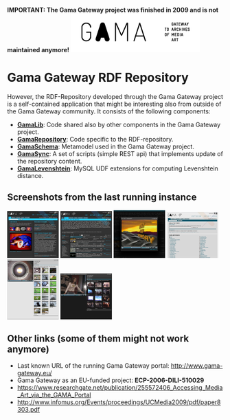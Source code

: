 **IMPORTANT: The Gama Gateway project was finished in 2009 and is not maintained anymore!**
![Gama Gateway logo](gama-gateway-logo.png)

# Gama Gateway RDF Repository 

However, the RDF-Repository developed through the Gama Gateway project is a self-contained application that might be interesting also from outside of the Gama Gateway community.
It consists of the following components:
 * [**GamaLib**](GamaLib/): Code shared also by other components in the Gama Gateway project.
 * [**GamaRepository**](GamaRepository/): Code specific to the RDF-repository.
 * [**GamaSchema**](GamaSchema/): Metamodel used in the Gama Gateway project.
 * [**GamaSync**](GamaSync/): A set of scripts (simple REST api) that implements update of the repository content.
 * [**GamaLevenshtein**](GamaLevenshtein/): MySQL UDF extensions for computing Levenshtein distance.

## Screenshots from the last running instance
<img src="screenshots/GamaScreenshot01.png" width="120">
<img src="screenshots/GamaScreenshot02.png" width="120">
<img src="screenshots/GamaScreenshot03.png" width="120">
<img src="screenshots/GamaScreenshot04.png" width="120">
<img src="screenshots/GamaScreenshot05.png" width="120">
<img src="screenshots/GamaScreenshot06.png" width="120">


## Other links (some of them might not work anymore)
* Last known URL of the running Gama Gateway portal: http://www.gama-gateway.eu/
* Gama Gateway as an EU-funded project: **ECP-2006-DILI-510029**
* https://www.researchgate.net/publication/255572406_Accessing_Media_Art_via_the_GAMA_Portal
* http://www.infomus.org/Events/proceedings/UCMedia2009/pdf/paper8303.pdf
